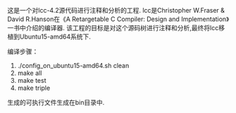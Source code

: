 这是一个对lcc-4.2源代码进行注释和分析的工程.
lcc是Christopher W.Fraser & David R.Hanson在《A Retargetable C Compiler: Design and Implementation》一书中介绍的编译器.
该工程的目标是对这个源码树进行注释和分析,最终将lcc移植到Ubuntu15-amd64系统下.

编译步骤：
1. ./config_on_ubuntu15-amd64.sh clean
2. make all
3. make test
4. make triple

生成的可执行文件生成在bin目录中.
